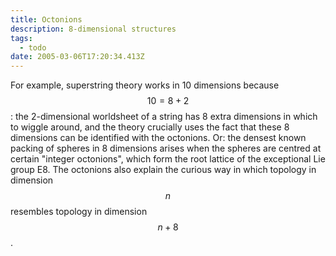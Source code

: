 ```yaml
---
title: Octonions
description: 8-dimensional structures
tags:
  - todo
date: 2005-03-06T17:20:34.413Z
---
```


For example, superstring theory works in 10 dimensions because $$10 = 8+2$$: the 2-dimensional worldsheet of a string has 8 extra dimensions in which to wiggle around, and the theory crucially uses the fact that these 8 dimensions can be identified with the octonions. Or: the densest known packing of spheres in 8 dimensions arises when the spheres are centred at certain "integer octonions", which form the root lattice of the exceptional Lie group E8. The octonions also explain the curious way in which topology in dimension $$n$$ resembles topology in dimension $$n+8$$.
